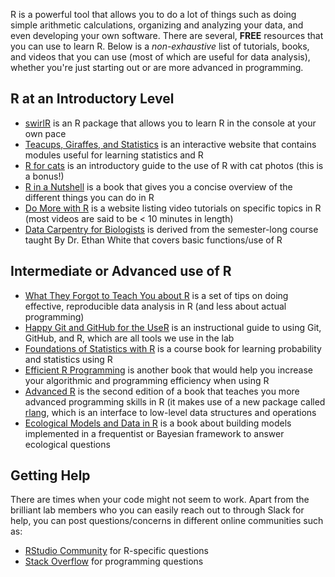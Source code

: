 R is a powerful tool that allows you to do a lot of things such as doing simple arithmetic calculations, organizing and analyzing your data, and even developing your own software. There are several, **FREE** resources that you can use to learn R. Below is a *non-exhaustive* list of tutorials, books, and videos that you can use (most of which are useful for data analysis), whether you're just starting out or are more advanced in programming.

## R at an Introductory Level

* [swirlR](https://swirlstats.com/students.html) is an R package that allows you to learn R in the console at your own pace
* [Teacups, Giraffes, and Statistics](https://tinystats.github.io/teacups-giraffes-and-statistics/index.html) is an interactive website that contains modules useful for learning statistics and R
* [R for cats](https://rforcats.net/) is an introductory guide to the use of R with cat photos (this is a bonus!)
* [R in a Nutshell](https://paulvanderlaken.files.wordpress.com/2017/08/r_in_a_nutshell.pdf) is a book that gives you a concise overview of the different things you can do in R
* [Do More with R](https://www.infoworld.com/article/3411819/do-more-with-r-video-tutorials.html) is a website listing video tutorials on specific topics in R (most videos are said to be < 10 minutes in length)  
* [Data Carpentry for Biologists](https://datacarpentry.org/semester-biology/readings/R-intro/) is derived from the semester-long course taught By Dr. Ethan White that covers basic functions/use of R

## Intermediate or Advanced use of R 

* [What They Forgot to Teach You about R](https://rstats.wtf/) is a set of tips on doing effective, reproducible data analysis in R (and less about actual programming)
* [Happy Git and GitHub for the UseR](https://happygitwithr.com/) is an instructional guide to using Git, GitHub, and R, which are all tools we use in the lab
* [Foundations of Statistics with R](https://mathstat.slu.edu/~speegle/_book/RData.html) is a course book for learning probability and statistics using R
* [Efficient R Programming](https://csgillespie.github.io/efficientR/introduction.html) is another book that would help you increase your algorithmic and programming efficiency when using R
* [Advanced R](https://adv-r.hadley.nz/preface.html) is the second edition of a book that teaches you more advanced programming skills in R (it makes use of a new package called [rlang](https://rlang.r-lib.org/), which is an interface to low-level data structures and operations
* [Ecological Models and Data in R](https://ms.mcmaster.ca/~bolker/emdbook/book.pdf) is a book about building models implemented in a frequentist or Bayesian framework to answer ecological questions

## Getting Help

There are times when your code might not seem to work. Apart from the brilliant lab members who you can easily reach out to through Slack for help, you can post questions/concerns in different online communities such as:

* [RStudio Community](https://community.rstudio.com/) for R-specific questions
* [Stack Overflow](https://stackoverflow.com/) for programming questions


